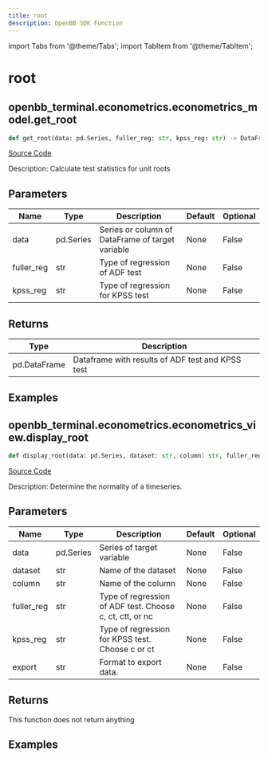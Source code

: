 ```yaml
---
title: root
description: OpenBB SDK Function
---
```


import Tabs from '@theme/Tabs';
import TabItem from '@theme/TabItem';

# root

<Tabs>
<TabItem value="model" label="Model" default>

## openbb_terminal.econometrics.econometrics_model.get_root

```python title='openbb_terminal/econometrics/econometrics_model.py'
def get_root(data: pd.Series, fuller_reg: str, kpss_reg: str) -> DataFrame
```
[Source Code](https://github.com/OpenBB-finance/OpenBBTerminal/tree/main/openbb_terminal/econometrics/econometrics_model.py#L168)

Description: Calculate test statistics for unit roots

## Parameters

| Name | Type | Description | Default | Optional |
| ---- | ---- | ----------- | ------- | -------- |
| data | pd.Series | Series or column of DataFrame of target variable | None | False |
| fuller_reg | str | Type of regression of ADF test | None | False |
| kpss_reg | str | Type of regression for KPSS test | None | False |

## Returns

| Type | Description |
| ---- | ----------- |
| pd.DataFrame | Dataframe with results of ADF test and KPSS test |

## Examples



</TabItem>
<TabItem value="view" label="View">

## openbb_terminal.econometrics.econometrics_view.display_root

```python title='openbb_terminal/econometrics/econometrics_view.py'
def display_root(data: pd.Series, dataset: str, column: str, fuller_reg: str, kpss_reg: str, export: str) -> None
```
[Source Code](https://github.com/OpenBB-finance/OpenBBTerminal/tree/main/openbb_terminal/econometrics/econometrics_view.py#L197)

Description: Determine the normality of a timeseries.

## Parameters

| Name | Type | Description | Default | Optional |
| ---- | ---- | ----------- | ------- | -------- |
| data | pd.Series | Series of target variable | None | False |
| dataset | str | Name of the dataset | None | False |
| column | str | Name of the column | None | False |
| fuller_reg | str | Type of regression of ADF test. Choose c, ct, ctt, or nc | None | False |
| kpss_reg | str | Type of regression for KPSS test. Choose c or ct | None | False |
| export | str | Format to export data. | None | False |

## Returns

This function does not return anything

## Examples



</TabItem>
</Tabs>